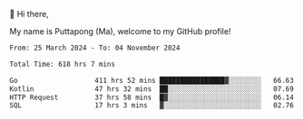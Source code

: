 👋 Hi there,

My name is Puttapong (Ma), welcome to my GitHub profile!

<!--START_SECTION:waka-->

```txt
From: 25 March 2024 - To: 04 November 2024

Total Time: 618 hrs 7 mins

Go                   411 hrs 52 mins ████████████████▓░░░░░░░░   66.63 %
Kotlin               47 hrs 32 mins  ██░░░░░░░░░░░░░░░░░░░░░░░   07.69 %
HTTP Request         37 hrs 58 mins  █▓░░░░░░░░░░░░░░░░░░░░░░░   06.14 %
SQL                  17 hrs 3 mins   ▓░░░░░░░░░░░░░░░░░░░░░░░░   02.76 %
```

<!--END_SECTION:waka-->
